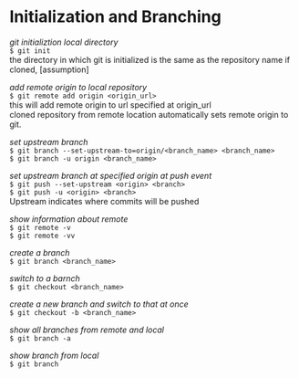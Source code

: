 # Initialization and Branching  

*git initializtion local directory*  
`$ git init`  
the directory in which git is initialized is the same as the repository name if cloned, [assumption]

*add remote origin to local repository*  
`$ git remote add origin <origin_url>`  
this will add remote origin to url specified at origin_url  
cloned repository from remote location automatically sets remote origin to git.  

*set upstream branch*  
`$ git branch --set-upstream-to=origin/<branch_name> <branch_name>`  
`$ git branch -u origin <branch_name>`  

*set upstream branch at specified origin at push event*  
`$ git push --set-upstream <origin> <branch>`  
`$ git push -u <origin> <branch>`  
Upstream indicates where commits will be pushed

*show information about remote*  
`$ git remote -v`  
`$ git remote -vv`  

*create a branch*  
`$ git branch <branch_name>`  

*switch to a barnch*  
`$ git checkout <branch_name>`  

*create a new branch and switch to that at once*  
`$ git checkout -b <branch_name>`  

*show all branches from remote and local*  
`$ git branch -a`  

*show branch from local*  
`$ git branch`  

